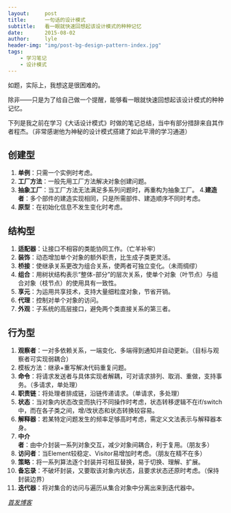 ```yaml
---
layout:     post
title:      一句话的设计模式
subtitle:   看一眼就快速回想起该设计模式的种种记忆
date:       2015-08-02
author:     lyle
header-img: "img/post-bg-design-pattern-index.jpg"
tags:
    - 学习笔记
    - 设计模式
---
```


如题，实际上，我想这是很困难的。

除非——只是为了给自己做一个提醒，能够看一眼就快速回想起该设计模式的种种记忆。

下列是我之前在学习《大话设计模式》时做的笔记总结，当中有部分措辞来自其作者程杰。（非常感谢他为神秘的设计模式搭建了如此平滑的学习通道）

## 创建型

1. **单例**：只需一个实例时考虑。
2. **工厂方法**：一般先用工厂方法解决对象创建问题。
3. **抽象工厂**：当工厂方法无法满足多系列问题时，再重构为抽象工厂。
4.**建造者**：多个部件的建造实现相同，只是所需部件、建造顺序不同时考虑。
5. **原型**：在初始化信息不发生变化时考虑。


## 结构型

1. **适配器**：让接口不相容的类能协同工作。（亡羊补牢）
2. **装饰**：动态增加单个对象的额外职责，比生成子类更灵活。
3. **桥接**：使继承关系更改为组合关系，使两者可独立变化。（未雨绸缪）
4. **组合**：用树状结构表示“整体-部分”的层次关系，使单个对象（叶节点）与组合对象（枝节点）的使用具有一致性。
5. **享元**：为运用共享技术，支持大量细粒度对象，节省开销。
6. **代理**：控制对单个对象的访问。
7. **外观**：子系统的高层接口，避免两个类直接关系的第三者。

## 行为型

1. **观察者**：一对多依赖关系，一端变化、多端得到通知并自动更新。（目标与观察者可实现弱耦合）
2. 模板方法：继承+重写解决代码重复问题。
3. **命令**：将请求发送者与具体实现者解耦，可对请求排列、取消、重做，支持事务。（多请求，单处理）
4. **职责链**：将处理者排成链，沿链传递请求。（单请求，多处理）
5. **状态**：当对象内状态改变而执行不同操作时考虑，状态转移逻辑不在if/switch中，而在各子类之间，增/改状态和状态转换较容易。
6. **解释器**：若某特定问题发生的频率足够高时考虑，需定义文法表示与解释器本身。
7. **中介者**：由中介封装一系列对象交互，减少对象间耦合，利于复用。（朋友多）
8. **访问者**：当Element较稳定、Visitor易增加时考虑。（朋友在精不在多）
9. **策略**：将一系列算法逐个封装并可相互替换，易于切换、理解、扩展。
10. **备忘录**：不破坏封装，又要取该对象内状态，且要求状态还原时考虑。（保持封装边界）
11. **迭代器**：将对集合的访问与遍历从集合对象中分离出来到迭代器中。

*[首发博客](https://www.cnblogs.com/lzhlyle/p/4696645.html)*
